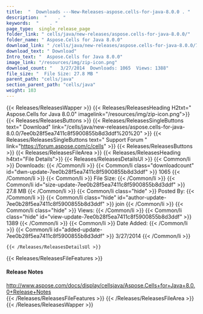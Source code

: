```yaml
---
title:  "  Downloads ---New-Releases-aspose.cells-for-java-8.0.0 . " 
description:  "    . " 
keywords:  "    . " 
page_type:  single_release_page
folder_link: " cells/java/new-releases/aspose.cells-for-java-8.0.0/"
folder_name: " Aspose.Cells for Java 8.0.0"
download_link: " /cells/java/new-releases/aspose.cells-for-java-8.0.0/7ee0b28f5ea7411c8f5900855b8d3ddf"
download_text: " Download"
Intro_text: "  Aspose.Cells for Java 8.0.0"
image_link: "/resources/img/zip-icon.png"
download_count: "   3/27/2014  Downloads: 1065  Views: 1388"
file_size: "  File Size: 27.8 MB "
parent_path: "cells/java"
section_parent_path: "cells/java"
weight: 103 
---
```


{{< Releases/ReleasesWapper >}}
  {{< Releases/ReleasesHeading H2txt=" Aspose.Cells for Java 8.0.0" imagelink="/resources/img/zip-icon.png">}}
  {{< Releases/ReleasesButtons >}}
    {{< Releases/ReleasesSingleButtons text=" Download" link="/cells/java/new-releases/aspose.cells-for-java-8.0.0/7ee0b28f5ea7411c8f5900855b8d3ddf%20%20" >}}
    {{< Releases/ReleasesSingleButtons text=" Support Forum " link="https://forum.aspose.com/c/cells" >}}
  {{< Releases/ReleasesButtons >}}
  {{< Releases/ReleasesFileArea >}}
    {{< Releases/ReleasesHeading h4txt="File Details">}}
    {{< Releases/ReleasesDetailsUl >}}
            {{< Common/li  >}} Downloads: {{< /Common/li >}} 
      {{< Common/li class="downloadcount" id="dwn-update-7ee0b28f5ea7411c8f5900855b8d3ddf" >}} 1065 {{< /Common/li >}} 
      {{< Common/li  >}} File Size: {{< /Common/li >}} 
      {{< Common/li id="size-update-7ee0b28f5ea7411c8f5900855b8d3ddf" >}} 27.8 MB {{< /Common/li >}} 
      {{< Common/li  class="hide" >}} Posted By: {{< /Common/li >}} 
      {{< Common/li class="hide" id="author-update-7ee0b28f5ea7411c8f5900855b8d3ddf" >}} join {{< /Common/li >}} 
      {{< Common/li class="hide"  >}} Views: {{< /Common/li >}} 
      {{< Common/li class="hide" id="view-update-7ee0b28f5ea7411c8f5900855b8d3ddf" >}} 1389 {{< /Common/li >}} 
      {{< Common/li  >}} Date Added: {{< /Common/li >}} 
      {{< Common/li id="added-update-7ee0b28f5ea7411c8f5900855b8d3ddf" >}} 3/27/2014 {{< /Common/li >}} 

    {{< /Releases/ReleasesDetailsUl >}}

  {{< Releases/ReleasesFileFeatures >}}
      <h4>Release Notes</h4><div><a href="http://www.aspose.com/docs/display/cellsjava/Aspose.Cells+for+Java+8.0.0+Release+Notes">http://www.aspose.com/docs/display/cellsjava/Aspose.Cells+for+Java+8.0.0+Release+Notes</a></div>
  {{< /Releases/ReleasesFileFeatures >}}
 {{< /Releases/ReleasesFileArea >}}
{{< /Releases/ReleasesWapper >}}


